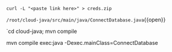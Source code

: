 
`curl -L "<paste link here>" > creds.zip`

`/root/cloud-java/src/main/java/ConnectDatabase.java`{{open}}

`cd cloud-java; mvn compile

mvn compile exec:java -Dexec.mainClass=ConnectDatabase
